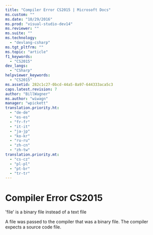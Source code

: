 ```yaml
---
title: "Compiler Error CS2015 | Microsoft Docs"
ms.custom: ""
ms.date: "10/29/2016"
ms.prod: "visual-studio-dev14"
ms.reviewer: ""
ms.suite: ""
ms.technology: 
  - "devlang-csharp"
ms.tgt_pltfrm: ""
ms.topic: "article"
f1_keywords: 
  - "CS2015"
dev_langs: 
  - "CSharp"
helpviewer_keywords: 
  - "CS2015"
ms.assetid: 282c1c27-0bcd-44a5-8a97-644333aca5c3
caps.latest.revision: 7
author: "BillWagner"
ms.author: "wiwagn"
manager: "wpickett"
translation.priority.ht: 
  - "de-de"
  - "es-es"
  - "fr-fr"
  - "it-it"
  - "ja-jp"
  - "ko-kr"
  - "ru-ru"
  - "zh-cn"
  - "zh-tw"
translation.priority.mt: 
  - "cs-cz"
  - "pl-pl"
  - "pt-br"
  - "tr-tr"
---
```

# Compiler Error CS2015
'file' is a binary file instead of a text file  
  
 A file was passed to the compiler that was a binary file. The compiler expects a source code file.